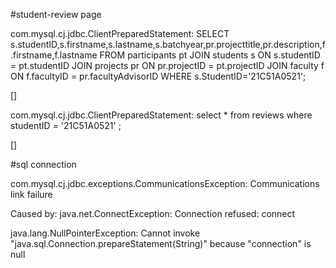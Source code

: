 #student-review page

com.mysql.cj.jdbc.ClientPreparedStatement: SELECT s.studentID,s.firstname,s.lastname,s.batchyear,pr.projecttitle,pr.description,f.firstname,f.lastname FROM participants pt JOIN students s ON s.studentID = pt.studentID JOIN projects pr ON pr.projectID = pt.projectID JOIN faculty f ON f.facultyID = pr.facultyAdvisorID WHERE s.StudentID='21C51A0521';

[]


com.mysql.cj.jdbc.ClientPreparedStatement: select * from reviews where studentID = '21C51A0521' ;

[]


#sql connection

com.mysql.cj.jdbc.exceptions.CommunicationsException: Communications link failure


Caused by: java.net.ConnectException: Connection refused: connect



java.lang.NullPointerException: Cannot invoke "java.sql.Connection.prepareStatement(String)" because "connection" is null